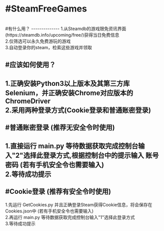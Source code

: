 #SteamFreeGames<br>
==============
<br>
#有什么用？
--------------
1.从Steamdb的游戏限免资讯界面(https://steamdb.info/upcoming/free/)获得当日免费信息 <br>
2.仅筛选可以永久免费游玩的游戏 <br>
3.自动登录你的steam，检索这些游戏并领取 <br>

#应该如何使用？
--------------
1.正确安装Python3以上版本及其第三方库Selenium，并正确安装Chrome对应版本的ChromeDriver <br>
2.采用两种登录方式(Cookie登录和普通账密登录) <br>
<br>
#普通账密登录 (推荐无安全令时使用)
--------------
1.直接运行  main.py  等待数据获取完成控制台输入"2"选择此登录方式,根据控制台中的提示输入 账号 密码 (若有手机安全令也需要输入) <br>
2.等待成功提示 <br>
<br>
#Cookie登录 (推荐有安全令时使用) <br>
--------------
1.先运行  GetCookies.py  并且正确登录Steam获得Cookie信息，将会保存在Cookies.json中 (若有手机安全令也需要输入) <br>
2.再运行  main.py  等待数据获取完成控制台输入"1"选择此登录方式 <br>
3.等待成功提示 <br>


